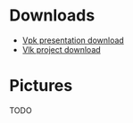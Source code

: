 # Downloads

- [Vpk presentation download](https://cdn2.talansoft.com/ftp/samples/FlappyBird.vpk)
- [Vlk project download](https://cdn2.talansoft.com/ftp/samples/FlappyBird.zip)

# Pictures

TODO
